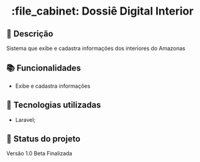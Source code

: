 <h1 align="center">:file_cabinet: Dossiê Digital Interior</h1>

## :memo: Descrição
Sistema que exibe e cadastra informações dos interiores do Amazonas

## :books: Funcionalidades
* Exibe e cadastra informações

## :wrench: Tecnologias utilizadas
* Laravel;

## :dart: Status do projeto
Versão 1.0 Beta Finalizada 
